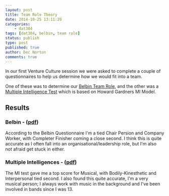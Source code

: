 ```yaml
---
layout: post
title: Team Role Theory
date: 2014-10-25 13:11:29
categories:
    - dat304
tags: [dat304, belbin, team role]
status: publish
type: post
published: true
author: Dec Norton
comments: true
---
```


In our first Venture Culture session we were asked to complete a couple of questionnaires to help us determine how we would fit into a team.

<!--more-->

One of these was to determine our [Belbin Team Role](http://www.belbin.com/rte.asp?id=8), and the other was a [Multiple Intelligence Test](http://infed.org/mobi/howard-gardner-multiple-intelligences-and-education/) which is based on Howard Gardners MI Model.

## Results

### Belbin - ([pdf](/assets/belbin_questionnaire.pdf))

According to the Belbin Questionnaire I'm a tied Chair Persion and Company Worker, with Completer Finisher coming a close second. I think this is quite accurate as I often fall into an organisational/leadership role, but I'm also not afraid get stuck in either.

### Multiple Intelligences - ([pdf](/assets/multiple_intelligences_test.pdf))

The MI test gave me a top score for Musical, with Bodily-Kinesthetic and Interpersonal tied second. I also found this quite accurate, I'm a very musical person; I always work with music in the background and I've been involved in bands since I was 13.
